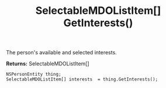 ﻿---
uid: crmscript_ref_NSPersonEntity_GetInterests
title: SelectableMDOListItem[] GetInterests()
intellisense: NSPersonEntity.GetInterests
keywords: NSPersonEntity, GetInterests
so.topic: reference
---

The person's available and selected interests.

**Returns:** SelectableMDOListItem[]


```crmscript
NSPersonEntity thing;
SelectableMDOListItem[] interests  = thing.GetInterests();
```


